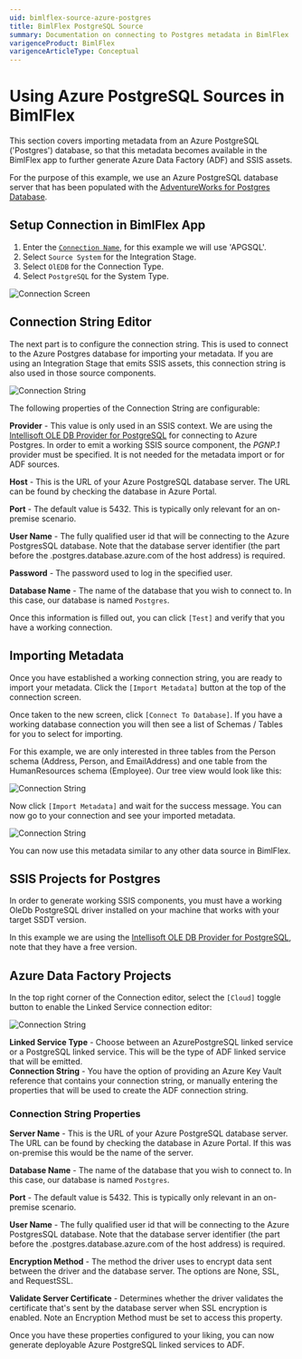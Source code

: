 ```yaml
---
uid: bimlflex-source-azure-postgres
title: BimlFlex PostgreSQL Source
summary: Documentation on connecting to Postgres metadata in BimlFlex
varigenceProduct: BimlFlex
varigenceArticleType: Conceptual
---
```


# Using Azure PostgreSQL Sources in BimlFlex

This section covers importing metadata from an Azure PostgreSQL ('Postgres') database, so that this metadata becomes available in the BimlFlex app to further generate Azure Data Factory (ADF) and SSIS assets.

For the purpose of this example, we use an Azure PostgreSQL database server that has been populated with the [AdventureWorks for Postgres Database](https://github.com/lorint/AdventureWorks-for-Postgres).

## Setup Connection in BimlFlex App

1. Enter the [`Connection Name`](xref:bimlflex-application-connections), for this example we will use 'APGSQL'.
2. Select `Source System` for the Integration Stage.
3. Select `OlEDB` for the Connection Type.
4. Select `PostgreSQL` for the System Type.

![Connection Screen](images/azurepostgres/connection.png)

## Connection String Editor

The next part is to configure the connection string. This is used to connect to the Azure Postgres database for importing your metadata. If you are using an Integration Stage that emits SSIS assets, this connection string is also used in those source components.

![Connection String](images/azurepostgres/connectionstring.png)

The following properties of the Connection String are configurable:

**Provider** - This value is only used in an SSIS context. We are using the [Intellisoft OLE DB Provider for PostgreSQL](https://www.pgoledb.com/index.php/component/filecabinet/?Itemid=111) for connecting to Azure Postgres. In order to emit a working SSIS source component, the *PGNP.1* provider must be specified. It is not needed for the metadata import or for ADF sources.

**Host** - This is the URL of your Azure PostgreSQL database server. The URL can be found by checking the database in Azure Portal.

**Port** - The default value is 5432. This is typically only relevant for an on-premise scenario.

**User Name** - The fully qualified user id that will be connecting to the Azure PostgresSQL database. Note that the database server identifier (the part before the .postgres.database.azure.com of the host address) is required.

**Password** - The password used to log in the specified user.

**Database Name** - The name of the database that you wish to connect to. In this case, our database is named `Postgres`.

Once this information is filled out, you can click `[Test]` and verify that you have a working connection.

## Importing Metadata

Once you have established a working connection string, you are ready to import your metadata. Click the `[Import Metadata]` button at the top of the connection screen.

Once taken to the new screen, click `[Connect To Database]`. If you have a working database connection you will then see a list of Schemas / Tables for you to select for importing.

For this example, we are only interested in three tables from the Person schema (Address, Person, and EmailAddress) and one table from the HumanResources schema (Employee). Our tree view would look like this:

![Connection String](images/azurepostgres/metadata-import.png)

Now click `[Import Metadata]` and wait for the success message. You can now go to your connection and see your imported metadata.

![Connection String](images/azurepostgres/oledb-example.png)
 
You can now use this metadata similar to any other data source in BimlFlex.

## SSIS Projects for Postgres

 In order to generate working SSIS components, you must have a working OleDb PostgreSQL driver installed on your machine that works with your target SSDT version.

In this example we are using the [Intellisoft OLE DB Provider for PostgreSQL](https://www.pgoledb.com/index.php/component/filecabinet/?Itemid=111), note that they have a free version.

## Azure Data Factory Projects

 In the top right corner of the Connection editor, select the `[Cloud]` toggle button to enable the Linked Service connection editor:  

![Connection String](images/azurepostgres/ADF-projects.png)

**Linked Service Type** - Choose between an AzurePostgreSQL linked service or a PostgreSQL linked service. This will be the type of ADF linked service that will be emitted.  
**Connection String** - You have the option of providing an Azure Key Vault reference that contains your connection string, or manually entering the properties that will be used to create the ADF connection string.

### Connection String Properties

**Server Name** - This is the URL of your Azure PostgreSQL database server. The URL can be found by checking the database in Azure Portal. If this was on-premise this would be the name of the server.

**Database Name** - The name of the database that you wish to connect to. In this case, our database is named `Postgres`.

**Port** - The default value is 5432. This is typically only relevant in an on-premise scenario.

**User Name** - The fully qualified user id that will be connecting to the Azure PostgresSQL database. Note that the database server identifier (the part before the .postgres.database.azure.com of the host address) is required.

**Encryption Method** - The method the driver uses to encrypt data sent between the driver and the database server. The options are None, SSL, and RequestSSL.

**Validate Server Certificate** - Determines whether the driver validates the certificate that's sent by the database server when SSL encryption is enabled. Note an Encryption Method must be set to access this property.

Once you have these properties configured to your liking, you can now generate deployable Azure PostgreSQL linked services to ADF.